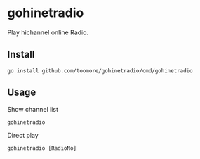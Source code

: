 gohinetradio
=============

Play hichannel online Radio.


Install
--------

	go install github.com/toomore/gohinetradio/cmd/gohinetradio

Usage
------

Show channel list

	gohinetradio

Direct play 

	gohinetradio [RadioNo]

